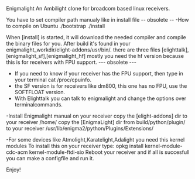 Enigmalight 
An Ambilight clone for broadcom based linux receivers.

You have to set compiler path manualy like in install file
-- obsolete --
-How to compile on Ubuntu
./bootstrap
./install

When [install] is started, it will download the needed compiler and compile the binary files for you.
After build it's found in your enigmalight_workdir/elight-addons/usr/bin/.
there are three files [elighttalk],[enigmalight_sf],[enigmalight_hf] mostly you need the hf version because this is for 
receivers with FPU support.
--- obsolete ---

- If you need to know if your receiver has the FPU support, then type in your terminal cat /proc/cpuinfo.
- the SF version is for receivers like dm800, this one has no FPU, use the SOFTFLOAT version.
- With Elighttalk you can talk to enigmalight and change the options over terminalcommands.

-Install Enigmalight manual on your receiver
copy the [elight-addons] dir to your receiver /home/
copy the [EnigmaLight] dir from build/python/plugin/ to your receiver /usr/lib/enigma2/python/Plugins/Extensions/

-For some devices like Atmolight,Karatelight,Adalight you need this kernel modules
To install this on your receiver type: opkg install kernel-module-cdc-acm kernel-module-ftdi-sio
Reboot your receiver and if all is succesfull you can make a configfile and run it.

Enjoy!
